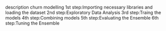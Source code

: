 description
churn modelling
1st step:Importing necessary libraries and loading the dataset
2nd step:Exploratory Data Analysis
3rd step:Traing the models
4th step:Combining models
5th step:Evaluating the Ensemble
6th step:Tuning the Ensemble

